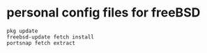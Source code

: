 # personal config files for freeBSD

    pkg update
    freebsd-update fetch install
    portsnap fetch extract
    
